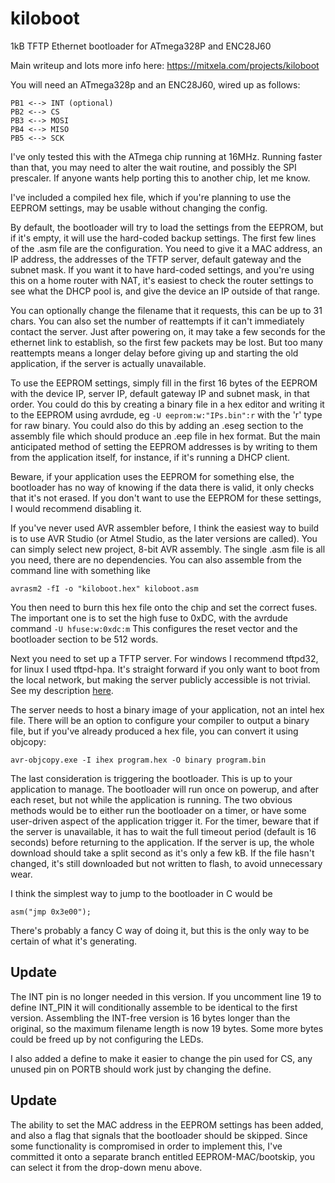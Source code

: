 # kiloboot
1kB TFTP Ethernet bootloader for ATmega328P and ENC28J60

Main writeup and lots more info here: https://mitxela.com/projects/kiloboot

You will need an ATmega328p and an ENC28J60, wired up as follows:

`PB1 <--> INT (optional)`  
`PB2 <--> CS`  
`PB3 <--> MOSI`  
`PB4 <--> MISO`  
`PB5 <--> SCK`  

I've only tested this with the ATmega chip running at 16MHz. Running faster than that, you may need to alter the wait routine, and possibly the SPI prescaler. If anyone wants help porting this to another chip, let me know.

I've included a compiled hex file, which if you're planning to use the EEPROM settings, may be usable without changing the config. 

By default, the bootloader will try to load the settings from the EEPROM, but if it's empty, it will use the hard-coded backup settings. The first few lines of the .asm file are the configuration. You need to give it a MAC address, an IP address, the addresses of the TFTP server, default gateway and the subnet mask. If you want it to have hard-coded settings, and you're using this on a home router with NAT, it's easiest to check the router settings to see what the DHCP pool is, and give the device an IP outside of that range. 

You can optionally change the filename that it requests, this can be up to 31 chars. You can also set the number of reattempts if it can't immediately contact the server. Just after powering on, it may take a few seconds for the ethernet link to establish, so the first few packets may be lost. But too many reattempts means a longer delay before giving up and starting the old application, if the server is actually unavailable. 

To use the EEPROM settings, simply fill in the first 16 bytes of the EEPROM with the device IP, server IP, default gateway IP and subnet mask, in that order. You could do this by creating a binary file in a hex editor and writing it to the EEPROM using avrdude, eg `-U eeprom:w:"IPs.bin":r`  with the 'r' type for raw binary. You could also do this by adding an .eseg section to the assembly file which should produce an .eep file in hex format. But the main anticipated method of setting the EEPROM addresses is by writing to them from the application itself, for instance, if it's running a DHCP client. 

Beware, if your application uses the EEPROM for something else, the bootloader has no way of knowing if the data there is valid, it only checks that it's not erased. If you don't want to use the EEPROM for these settings, I would recommend disabling it.

If you've never used AVR assembler before, I think the easiest way to build is to use AVR Studio (or Atmel Studio, as the later versions are called). You can simply select new project, 8-bit AVR assembly. The single .asm file is all you need, there are no dependencies. You can also assemble from the command line with something like

`avrasm2 -fI -o "kiloboot.hex" kiloboot.asm`

You then need to burn this hex file onto the chip and set the correct fuses. The important one is to set the high fuse to 0xDC, with the avrdude command `-U hfuse:w:0xdc:m` This configures the reset vector and the bootloader section to be 512 words.

Next you need to set up a TFTP server. For windows I recommend tftpd32, for linux I used tftpd-hpa. It's straight forward if you only want to boot from the local network, but making the server publicly accessible is not trivial. See my description [here](https://mitxela.com/projects/kiloboot#tftp-server).

The server needs to host a binary image of your application, not an intel hex file. There will be an option to configure your compiler to output a binary file, but if you've already produced a hex file, you can convert it using objcopy:

`avr-objcopy.exe -I ihex program.hex -O binary program.bin`

The last consideration is triggering the bootloader. This is up to your application to manage. The bootloader will run once on powerup, and after each reset, but not while the application is running. The two obvious methods would be to either run the bootloader on a timer, or have some user-driven aspect of the application trigger it. For the timer, beware that if the server is unavailable, it has to wait the full timeout period (default is 16 seconds) before returning to the application. If the server is up, the whole download should take a split second as it's only a few kB. If the file hasn't changed, it's still downloaded but not written to flash, to avoid unnecessary wear.  

I think the simplest way to jump to the bootloader in C would be 

`asm("jmp 0x3e00");`

There's probably a fancy C way of doing it, but this is the only way to be certain of what it's generating.

## Update
The INT pin is no longer needed in this version. If you uncomment line 19 to define INT_PIN it will conditionally assemble to be identical to the first version. Assembling the INT-free version is 16 bytes longer than the original, so the maximum filename length is now 19 bytes. Some more bytes could be freed up by not configuring the LEDs. 

I also added a define to make it easier to change the pin used for CS, any unused pin on PORTB should work just by changing the define. 

## Update
The ability to set the MAC address in the EEPROM settings has been added, and also a flag that signals that the bootloader should be skipped. Since some functionality is compromised in order to implement this, I've committed it onto a separate branch entitled EEPROM-MAC/bootskip, you can select it from the drop-down menu above.